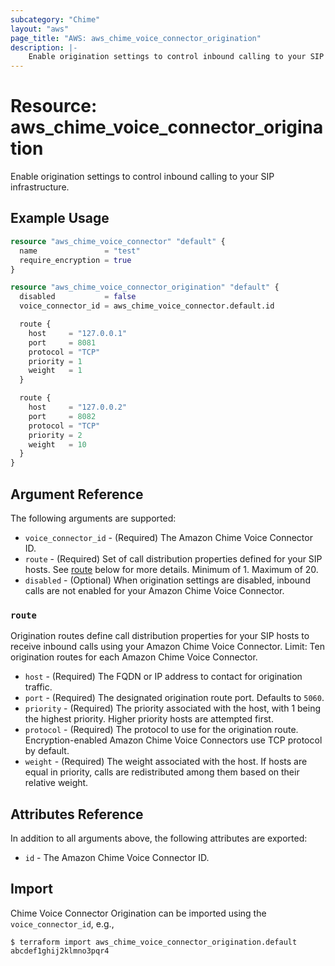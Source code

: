 ```yaml
---
subcategory: "Chime"
layout: "aws"
page_title: "AWS: aws_chime_voice_connector_origination"
description: |-
    Enable origination settings to control inbound calling to your SIP infrastructure.
---
```


# Resource: aws_chime_voice_connector_origination

Enable origination settings to control inbound calling to your SIP infrastructure.

## Example Usage

```terraform
resource "aws_chime_voice_connector" "default" {
  name               = "test"
  require_encryption = true
}

resource "aws_chime_voice_connector_origination" "default" {
  disabled           = false
  voice_connector_id = aws_chime_voice_connector.default.id

  route {
    host     = "127.0.0.1"
    port     = 8081
    protocol = "TCP"
    priority = 1
    weight   = 1
  }

  route {
    host     = "127.0.0.2"
    port     = 8082
    protocol = "TCP"
    priority = 2
    weight   = 10
  }
}
```

## Argument Reference

The following arguments are supported:

* `voice_connector_id` - (Required) The Amazon Chime Voice Connector ID.
* `route` - (Required) Set of call distribution properties defined for your SIP hosts. See [route](#route) below for more details. Minimum of 1. Maximum of 20.
* `disabled` - (Optional) When origination settings are disabled, inbound calls are not enabled for your Amazon Chime Voice Connector.

### `route`

Origination routes define call distribution properties for your SIP hosts to receive inbound calls using your Amazon Chime Voice Connector. Limit: Ten origination routes for each Amazon Chime Voice Connector.

* `host` - (Required) The FQDN or IP address to contact for origination traffic.
* `port` - (Required) The designated origination route port. Defaults to `5060`.
* `priority` - (Required) The priority associated with the host, with 1 being the highest priority. Higher priority hosts are attempted first.
* `protocol` - (Required) The protocol to use for the origination route. Encryption-enabled Amazon Chime Voice Connectors use TCP protocol by default.
* `weight` - (Required) The weight associated with the host. If hosts are equal in priority, calls are redistributed among them based on their relative weight.

## Attributes Reference

In addition to all arguments above, the following attributes are exported:

* `id` - The Amazon Chime Voice Connector ID.

## Import

Chime Voice Connector Origination can be imported using the `voice_connector_id`, e.g.,

```
$ terraform import aws_chime_voice_connector_origination.default abcdef1ghij2klmno3pqr4
```

